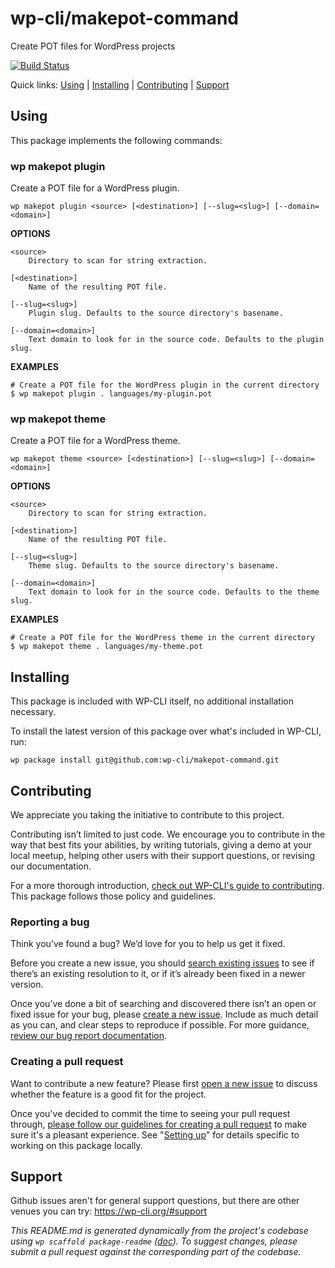 wp-cli/makepot-command
======================

Create POT files for WordPress projects

[![Build Status](https://travis-ci.org/wp-cli/makepot-command.svg?branch=master)](https://travis-ci.org/wp-cli/makepot-command)

Quick links: [Using](#using) | [Installing](#installing) | [Contributing](#contributing) | [Support](#support)

## Using

This package implements the following commands:

### wp makepot plugin

Create a POT file for a WordPress plugin.

~~~
wp makepot plugin <source> [<destination>] [--slug=<slug>] [--domain=<domain>]
~~~

**OPTIONS**

	<source>
		Directory to scan for string extraction.

	[<destination>]
		Name of the resulting POT file.

	[--slug=<slug>]
		Plugin slug. Defaults to the source directory's basename.

	[--domain=<domain>]
		Text domain to look for in the source code. Defaults to the plugin slug.

**EXAMPLES**

    # Create a POT file for the WordPress plugin in the current directory
    $ wp makepot plugin . languages/my-plugin.pot



### wp makepot theme

Create a POT file for a WordPress theme.

~~~
wp makepot theme <source> [<destination>] [--slug=<slug>] [--domain=<domain>]
~~~

**OPTIONS**

	<source>
		Directory to scan for string extraction.

	[<destination>]
		Name of the resulting POT file.

	[--slug=<slug>]
		Theme slug. Defaults to the source directory's basename.

	[--domain=<domain>]
		Text domain to look for in the source code. Defaults to the theme slug.

**EXAMPLES**

    # Create a POT file for the WordPress theme in the current directory
    $ wp makepot theme . languages/my-theme.pot

## Installing

This package is included with WP-CLI itself, no additional installation necessary.

To install the latest version of this package over what's included in WP-CLI, run:

    wp package install git@github.com:wp-cli/makepot-command.git

## Contributing

We appreciate you taking the initiative to contribute to this project.

Contributing isn’t limited to just code. We encourage you to contribute in the way that best fits your abilities, by writing tutorials, giving a demo at your local meetup, helping other users with their support questions, or revising our documentation.

For a more thorough introduction, [check out WP-CLI's guide to contributing](https://make.wordpress.org/cli/handbook/contributing/). This package follows those policy and guidelines.

### Reporting a bug

Think you’ve found a bug? We’d love for you to help us get it fixed.

Before you create a new issue, you should [search existing issues](https://github.com/wp-cli/makepot-command/issues?q=label%3Abug%20) to see if there’s an existing resolution to it, or if it’s already been fixed in a newer version.

Once you’ve done a bit of searching and discovered there isn’t an open or fixed issue for your bug, please [create a new issue](https://github.com/wp-cli/makepot-command/issues/new). Include as much detail as you can, and clear steps to reproduce if possible. For more guidance, [review our bug report documentation](https://make.wordpress.org/cli/handbook/bug-reports/).

### Creating a pull request

Want to contribute a new feature? Please first [open a new issue](https://github.com/wp-cli/makepot-command/issues/new) to discuss whether the feature is a good fit for the project.

Once you've decided to commit the time to seeing your pull request through, [please follow our guidelines for creating a pull request](https://make.wordpress.org/cli/handbook/pull-requests/) to make sure it's a pleasant experience. See "[Setting up](https://make.wordpress.org/cli/handbook/pull-requests/#setting-up)" for details specific to working on this package locally.

## Support

Github issues aren't for general support questions, but there are other venues you can try: https://wp-cli.org/#support


*This README.md is generated dynamically from the project's codebase using `wp scaffold package-readme` ([doc](https://github.com/wp-cli/scaffold-package-command#wp-scaffold-package-readme)). To suggest changes, please submit a pull request against the corresponding part of the codebase.*
